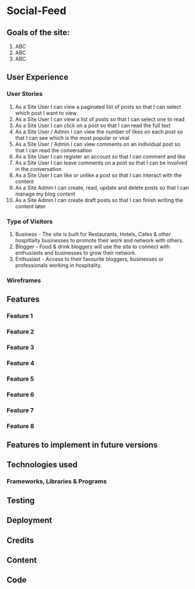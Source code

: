 # Social-Feed 

## Goals of the site:

1. ABC
2. ABC
3. ABC

## User Experience 

### User Stories 

1. As a Site User I can view a paginated list of posts so that I can select which post I want to view
2. As a Site User I can view a list of posts so that I can select one to read
3. As a Site User I can click on a post so that I can read the full text
4. As a Site User / Admin I can view the number of likes on each post so that I can see which is the most popular or viral
5. As a Site User / Admin I can view comments on an individual post so that I can read the conversation
6. As a Site User I can register an account so that I can comment and like
7. As a Site User I can leave comments on a post so that I can be involved in the conversation
8. As a Site User I can like or unlike a post so that I can interact with the content
9. As a Site Admin I can create, read, update and delete posts so that I can manage my blog content
10. As a Site Admin I can create draft posts so that I can finish writing the content later

### Type of Visitors 

1. Business - The site is built for Restaurants, Hotels, Cafes & other hospitlaity businesses to promote their work and network with others.
2. Blogger - Food & drink bloggers will use the site to connect with enthusiasts and businesses to grow their network.
3. Enthusiast - Access to their favourite bloggers, businesses or professionals working in hospitality.

### Wireframes 

## Features 

### Feature 1 
 
### Feature 2 

### Feature 3 

### Feature 4 

### Feature 5 

### Feature 6 

### Feature 7

### Feature 8 

## Features to implement in future versions

## Technologies used

### Frameworks, Libraries & Programs

## Testing 

## Deployment 

## Credits 

## Content 

## Code 
